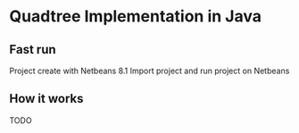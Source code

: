 # Quadtree Implementation in Java

## Fast run
Project create with Netbeans 8.1
Import project and run project on Netbeans

## How it works
TODO

